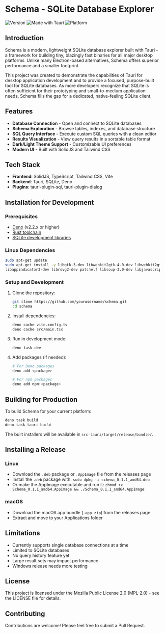 # Schema - SQLite Database Explorer

![Version](https://img.shields.io/badge/version-0.1.1-blue)
![Made with Tauri](https://img.shields.io/badge/Made%20with-Tauri-purple)
![Platform](https://img.shields.io/badge/platform-Linux%20%7C%20macOS-lightgrey)

## Introduction

Schema is a modern, lightweight SQLite database explorer built with Tauri - a
framework for building tiny, blazingly fast binaries for all major desktop
platforms. Unlike many Electron-based alternatives, Schema offers superior
performance and a smaller footprint.

This project was created to demonstrate the capabilities of Tauri for desktop
application development and to provide a focused, purpose-built tool for SQLite
databases. As more developers recognize that SQLite is often sufficient for
their prototyping and small-to-medium application needs, Schema fills the gap
for a dedicated, native-feeling SQLite client.

## Features

- **Database Connection** - Open and connect to SQLite databases
- **Schema Exploration** - Browse tables, indexes, and database structure
- **SQL Query Interface** - Execute custom SQL queries with a clean editor
- **Results Visualization** - View query results in a sortable table format
- **Dark/Light Theme Support** - Customizable UI preferences
- **Modern UI** - Built with SolidJS and Tailwind CSS

## Tech Stack

- **Frontend**: SolidJS, TypeScript, Tailwind CSS, Vite
- **Backend**: Tauri, SQLite, Deno
- **Plugins**: tauri-plugin-sql, tauri-plugin-dialog

## Installation for Development

### Prerequisites

- [Deno](https://deno.land/) (v2.2.x or higher)
- [Rust toolchain](https://www.rust-lang.org/tools/install)
- [SQLite development libraries](https://www.sqlite.org/download.html)

### Linux Dependencies

```bash
sudo apt-get update
sudo apt-get install -y libgtk-3-dev libwebkit2gtk-4.0-dev libwebkit2gtk-4.1-dev \
libappindicator3-dev librsvg2-dev patchelf libsoup-3.0-dev libjavascriptcoregtk-4.1-dev
```

### Setup and Development

1. Clone the repository:
   ```bash
   git clone https://github.com/yourusername/schema.git
   cd schema
   ```

2. Install dependencies:
   ```bash
   deno cache vite.config.ts
   deno cache src/main.tsx
   ```

3. Run in development mode:
   ```bash
   deno task dev
   ```

4. Add packages (if needed):
   ```bash
   # For Deno packages
   deno add <package>

   # For npm packages
   deno add npm:<package>
   ```

## Building for Production

To build Schema for your current platform:

```bash
deno task build
deno task tauri build
```

The built installers will be available in `src-tauri/target/release/bundle/`.

## Installing a Release

### Linux

- Download the `.deb` package or `.AppImage` file from the releases page
- Install the `.deb` package with: `sudo dpkg -i schema_0.1.1_amd64.deb`
- Or make the AppImage executable and run it:
  `chmod +x Schema_0.1.1_amd64.AppImage && ./Schema_0.1.1_amd64.AppImage`

### macOS

- Download the macOS app bundle (`.app.zip`) from the releases page
- Extract and move to your Applications folder

## Limitations

- Currently supports single database connections at a time
- Limited to SQLite databases
- No query history feature yet
- Large result sets may impact performance
- Windows release needs more testing

## License

This project is licensed under the Mozilla Public License 2.0 (MPL-2.0) - see
the LICENSE file for details.

## Contributing

Contributions are welcome! Please feel free to submit a Pull Request.
